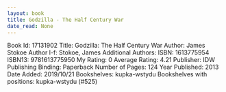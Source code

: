```yaml
---
layout: book
title: Godzilla - The Half Century War
date_read: None
---
```


Book Id: 17131902
Title: Godzilla: The Half Century War
Author: James Stokoe
Author l-f: Stokoe, James
Additional Authors: 
ISBN: 1613775954
ISBN13: 9781613775950
My Rating: 0
Average Rating: 4.21
Publisher: IDW Publishing
Binding: Paperback
Number of Pages: 124
Year Published: 2013
Date Added: 2019/10/21
Bookshelves: kupka-wstydu
Bookshelves with positions: kupka-wstydu (#525)

